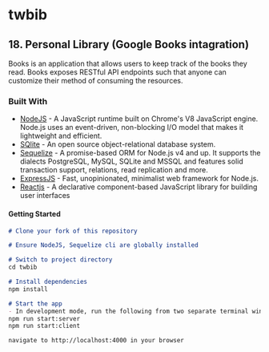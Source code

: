 # twbib


## 18. Personal Library (Google Books intagration)

Books is an application that allows users to keep track of the books they read.
Books exposes RESTful API endpoints such that anyone can customize their method of consuming
the resources.

### Built With

* [NodeJS](https://nodejs.org/en/) - A JavaScript runtime built on Chrome's V8 JavaScript engine. Node.js uses an event-driven, non-blocking I/O model that makes it lightweight and efficient.
* [SQlite](https://www.sqlite.org) - An open source object-relational database system.
* [Sequelize](http://docs.sequelizejs.com/) - A promise-based ORM for Node.js v4 and up. It supports the dialects PostgreSQL, MySQL, SQLite and MSSQL and features solid transaction support, relations, read replication and more.
* [ExpressJS](http://expressjs.com/) - Fast, unopinionated, minimalist web framework for Node.js.
* [Reactjs](https://reactjs.org/) - A declarative component-based JavaScript library for building user interfaces

#### Getting Started

```markdown
# Clone your fork of this repository

# Ensure NodeJS, Sequelize cli are globally installed

# Switch to project directory
cd twbib

# Install dependencies
npm install

# Start the app
- In development mode, run the following from two separate terminal windows/tabs
npm run start:server
npm run start:client

navigate to http://localhost:4000 in your browser
```

